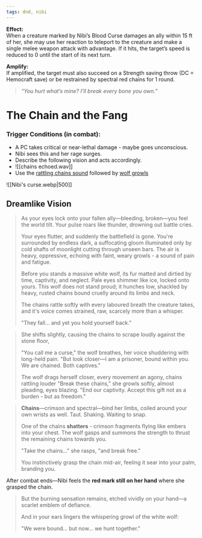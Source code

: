 ```yaml
---
tags: dnd, nibi
---
```


**Effect:**  
When a creature marked by Nibi’s Blood Curse damages an ally within 15 ft of her, she may use her reaction to teleport to the creature and make a single melee weapon attack with advantage. If it hits, the target’s speed is reduced to 0 until the start of its next turn.

**Amplify:**  
If amplified, the target must also succeed on a Strength saving throw (DC = Hemocraft save) or be restrained by spectral red chains for 1 round.

> _“You hurt what’s mine? I’ll break every bone you own.”_


# The Chain and the Fang

### Trigger Conditions (in combat):
- A PC takes critical or near-lethal damage - maybe goes unconscious. 
- Nibi sees this and her rage surges.
- Describe the following vision and acts accordingly.
- ![[chains echoed.wav]]
- Use the [rattling chains sound](https://www.youtube.com/watch?v=EiyYdyRALgI&ab_channel=SoundEffectDatabase) followed by [wolf growls](https://www.youtube.com/watch?v=o6d04hv01WY&ab_channel=ProSounds)

![[Nibi's curse.webp|500]]

## Dreamlike Vision

> As your eyes lock onto your fallen ally—bleeding, broken—you feel the world tilt. Your pulse roars like thunder, drowning out battle cries.
> 
> Your eyes flutter, and suddenly the battlefield is gone. You're surrounded by endless dark, a suffocating gloom illuminated only by cold shafts of moonlight cutting through unseen bars. The air is heavy, oppressive, echoing with faint, weary growls - a sound of pain and fatigue.
> 
> Before you stands a massive white wolf, its fur matted and dirtied by time, captivity, and neglect. Pale eyes shimmer like ice, locked onto yours. This wolf does not stand proud; it hunches low, shackled by heavy, rusted chains bound cruelly around its limbs and neck.
> 
> The chains rattle softly with every laboured breath the creature takes, and it's voice comes strained, raw, scarcely more than a whisper.
> 
> "They fall... and yet you hold yourself back."


> 
> She shifts slightly, causing the chains to scrape loudly against the stone floor,
> 
> "You call me a curse," the wolf breathes, her voice shuddering with long-held pain. "But look closer—I am a prisoner, bound within you. We are chained. Both captives."
> 
> The wolf drags herself closer, every movement an agony, chains rattling louder
> "Break these chains," she growls softly, almost pleading, eyes blazing. "End our captivity. Accept this gift not as a burden - but as freedom."


> **Chains**—crimson and spectral—bind her limbs, coiled around your own wrists as well. Taut. Shaking. Waiting to snap.
> 
> One of the chains **shatters** - crimson fragments flying like embers into your chest. The wolf gasps and summons the strength to thrust the remaining chains towards you. 
>  
> "Take the chains..." she rasps, "and break free."
> 
> You instinctively grasp the chain mid-air, feeling it sear into your palm, branding you.


After combat ends—Nibi feels the **red mark still on her hand** where she grasped the chain.

> But the burning sensation remains, etched vividly on your hand—a scarlet emblem of defiance.
> 
> And in your ears lingers the whispering growl of the white wolf:
> 
> "We were bound... but now... we hunt together."
